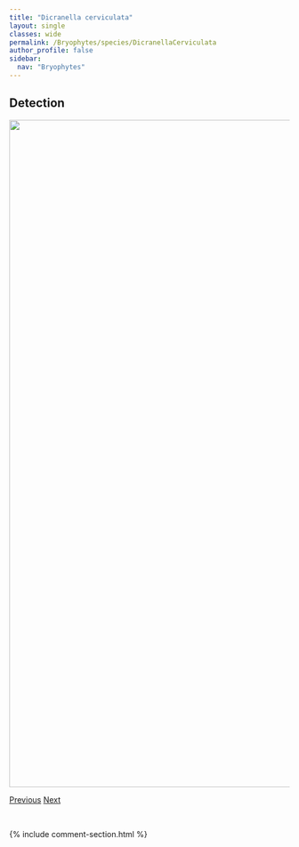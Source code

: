 ```yaml
---
title: "Dicranella cerviculata"
layout: single
classes: wide
permalink: /Bryophytes/species/DicranellaCerviculata
author_profile: false
sidebar:
  nav: "Bryophytes"
---
```


<h2>Detection</h2>

<a href="https://drive.google.com/uc?export=view&id=1nzAHh-DY9qAFM2EFzGiCe8QcBymN_XOS">
<img src="https://drive.google.com/uc?export=view&id=1nzAHh-DY9qAFM2EFzGiCe8QcBymN_XOS" height = "1200" width = "800">
</a>


<a href="/DevelopmentWebsite/Bryophytes/species/DichodontiumPellucidum" class="pagination--pager" title="Dichodontium pellucidum">Previous</a> <a href="/DevelopmentWebsite/Bryophytes/species/DicranellaCrispa" class="pagination--pager" title="Dicranella crispa">Next</a>

<p>&nbsp;</p>

{% include comment-section.html %}

